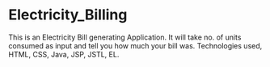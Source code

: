 # Electricity_Billing
This is an Electricity Bill generating Application. It will take no. of units consumed as input and tell you how much your bill was.
Technologies used, HTML, CSS, Java, JSP, JSTL, EL.
